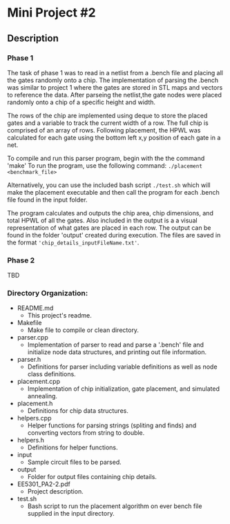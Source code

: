# Mini Project #2
## Description

### Phase 1
The task of phase 1 was to read in a netlist from a .bench file and placing all the gates randomly onto a chip. The implementation of parsing the .bench was similar to project 1 where the gates are stored in STL maps and vectors to reference the data. After parseing the netlist,the gate nodes were placed randomly onto a chip of a specific height and width. 

The rows of the chip are implemented using deque to store the placed gates and a variable to track the current width of a row. The full chip is comprised of an array of rows. Following placement, the HPWL was calculated for each gate using the bottom left x,y position of each gate in a net. 

To compile and run this parser program, begin with the the command 'make'
To run the program, use the following command:
`./placement <benchmark_file>` 

Alternatively, you can use the included bash script `./test.sh` which will make the placement executable and then call the program for each .bench file found in the input folder. 

The program calculates and outputs the chip area, chip dimensions, and total HPWL of all the gates. Also included in the output is a a visual representation of what gates are placed in each row. The output can be found in the folder 'output' created during execution. The files are saved in the format `'chip_details_inputFileName.txt'`.

### Phase 2
TBD


### Directory Organization:

* README.md
	- This project's readme.
* Makefile
	- Make file to compile or clean directory.
* parser.cpp
	- Implementation of parser to read and parse a '.bench' file and initialize node data structures, and printing out file information.
* parser.h
	- Definitions for parser including variable definitions as well as node class definitions.
* placement.cpp
	- Implementation of chip initialization, gate placement, and simulated annealing.
* placement.h
	- Definitions for chip data structures. 
* helpers.cpp
	- Helper functions for parsing strings (spliting and finds) and converting vectors from string to double. 
* helpers.h
	- Definitions for helper functions.
* input
	- Sample circuit files to be parsed.
* output
	- Folder for output files containing chip details.
* EE5301_PA2-2.pdf
	- Project description.
* test.sh
	- Bash script to run the placement algorithm on ever bench file supplied in the input directory.

